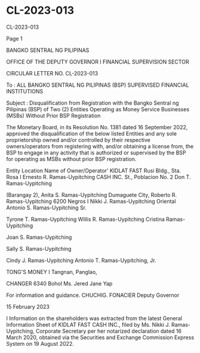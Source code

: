 # CL-2023-013

CL-2023-013

Page 1

BANGKO SENTRAL NG PILIPINAS

OFFICE OF THE DEPUTY GOVERNOR I FINANCIAL SUPERVISION SECTOR

CIRCULAR LETTER NO. CL-2023-013

To : ALL BANGKO SENTRAL NG PILIPINAS (BSP) SUPERVISED FINANCIAL INSTITUTIONS

Subject : Disqualification from Registration with the Bangko Sentral ng Pilipinas (BSP) of Two (2) Entities Operating as Money Service Businesses (MSBs) Without Prior BSP Registration

The Monetary Board, in its Resolution No. 1381 dated 16 September 2022, approved the disqualification of the below listed Entities and any sole proprietorship owned and/or controlled by their respective owners/operators from registering with, and/or obtaining a license from, the BSP to engage in any activity that is authorized or supervised by the BSP for operating as MSBs without prior BSP registration.

Entity Location Name of Owner/Operator’ KIDLAT FAST Rusi Bldg., Sta. Rosa I Ernesto R. Ramas-Uypitching CASH INC. St., Poblacion No. 2 Don T. Ramas-Uypitching

(Barangay 2), Anita S. Ramas-Uypitching Dumaguete City, Roberto R. Ramas-Uypitching 6200 Negros I Nikki J. Ramas-Uypitching Oriental Antonio S. Ramas-Uypitching Sr.

Tyrone T. Ramas-Uypitching Willis R. Ramas-Uypitching Cristina Ramas-Uypitching

Joan S. Ramas-Uypitching

Sally S. Ramas-Uypitching

Cindy J. Ramas-Uypitching Antonio T. Ramas-Uypitching, Jr.

TONG'S MONEY I Tangnan, Panglao,

CHANGER 6340 Bohol Ms. Jered Jane Yap

For information and guidance.  CHUCHIG. FONACIER Deputy Governor

15 February 2023

I Information on the shareholders was extracted from the latest General Information Sheet of KIDLAT FAST CASH INC., filed by Ms. Nikki J. Ramas-Uypitching, Corporate Secretary per her notarized declaration dated 16 March 2020, obtained via the Securities and Exchange Commission Express System on 19 August 2022.